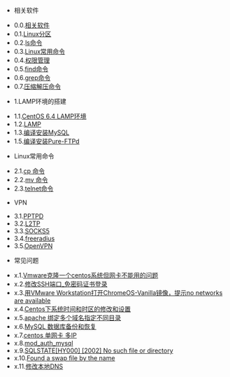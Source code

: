 * 相关软件
 - 0.0.[相关软件](0.0.md)
 - 0.1.[Linux分区](0.1.md)
 - 0.2.[ls命令](0.2.md)
 - 0.3.[Linux常用命令](0.3.md)
 - 0.4.[权限管理](0.4.md)
 - 0.5.[find命令](0.5.md)
 - 0.6.[grep命令](0.6.md)
 - 0.7.[压缩解压命令](0.7.md)
* 1.LAMP环境的搭建
 - 1.1.[CentOS 6.4 LAMP环境](1.1.md)
 - 1.2.[LAMP](1.2.md)
 - 1.3.[编译安装MySQL](1.3.md)
 - 1.5.[编译安装Pure-FTPd](1.5.md)
* Linux常用命令
 - 2.1.[cp 命令](2.1.md)
 - 2.2.[mv 命令](2.2.md)
 - 2.3.[telnet命令](2.3.md)
* VPN
 - 3.1.[PPTPD](3.1.md)
 - 3.2.[L2TP](3.2.md)
 - 3.3.[SOCKS5](3.3.md)
 - 3.4.[freeradius](3.4.md)
 - 3.5.[OpenVPN](3.5.md)
* 常见问题
 - x.1.[Vmware克隆一个centos系统但网卡不能用的问题](x.1.md)
 - x.2.[修改SSH端口_免密码证书登录](x.2.md)
 - x.3.[用VMware Workstation打开ChromeOS-Vanilla镜像，提示no networks are available](x.3.md)
 - x.4.[Centos下系统时间和时区的修改和设置](x.4.md)
 - x.5.[apache 绑定多个域名指定不同目录](x.5.md)
 - x.6.[MySQL 数据库备份和恢复](x.6.md)
 - x.7.[centos 单网卡 多IP](x.7.md)
 - x.8.[mod_auth_mysql](x.8.md)
 - x.9.[SQLSTATE[HY000] [2002] No such file or directory](x.9.md)
 - x.10.[Found a swap file by the name](x.10.md)
 - x.11.[修改本地DNS](x.11.md)
